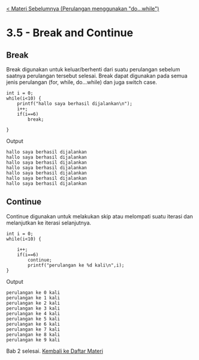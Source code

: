[< Materi Sebelumnya (Perulangan menggunakan "do...while")](3-PerulanganMenggunakanDoWhile.md)
# 3.5 - Break and Continue

## Break

Break digunakan untuk keluar/berhenti dari suatu perulangan sebelum saatnya perulangan tersebut selesai. Break dapat digunakan pada semua jenis perulangan (for, while, do...while) dan juga switch case.

    int i = 0;
    while(i<10) {
        printf("hallo saya berhasil dijalankan\n");
        i++;
        if(i==6)  
            break;

    }

Output

    hallo saya berhasil dijalankan
    hallo saya berhasil dijalankan
    hallo saya berhasil dijalankan
    hallo saya berhasil dijalankan
    hallo saya berhasil dijalankan
    hallo saya berhasil dijalankan
    hallo saya berhasil dijalankan

## Continue

Continue digunakan untuk melakukan skip atau melompati suatu iterasi dan melanjutkan ke iterasi selanjutnya.

    int i = 0;
    while(i<10) {
        
        i++;
        if(i==6) 
            continue;
            printf("perulangan ke %d kali\n",i);
    }

Output

    perulangan ke 0 kali
    perulangan ke 1 kali
    perulangan ke 2 kali
    perulangan ke 3 kali
    perulangan ke 4 kali
    perulangan ke 5 kali
    perulangan ke 6 kali
    perulangan ke 7 kali
    perulangan ke 8 kali
    perulangan ke 9 kali
    
    
Bab 2 selesai. [Kembali ke Daftar Materi](../DaftarMateri.md)
